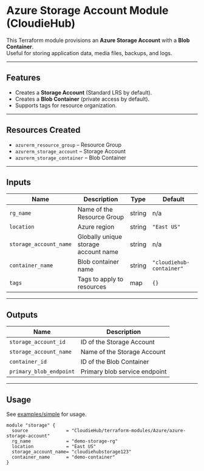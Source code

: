 # Azure Storage Account Module (CloudieHub)

This Terraform module provisions an **Azure Storage Account** with a **Blob Container**.  
Useful for storing application data, media files, backups, and logs.

---

## Features
- Creates a **Storage Account** (Standard LRS by default).  
- Creates a **Blob Container** (private access by default).  
- Supports tags for resource organization.  

---

## Resources Created
- `azurerm_resource_group` – Resource Group  
- `azurerm_storage_account` – Storage Account  
- `azurerm_storage_container` – Blob Container  

---

## Inputs
| Name                   | Description                          | Type   | Default               |
|------------------------|--------------------------------------|--------|-----------------------|
| `rg_name`              | Name of the Resource Group           | string | n/a                   |
| `location`             | Azure region                         | string | `"East US"`           |
| `storage_account_name` | Globally unique storage account name | string | n/a                   |
| `container_name`       | Blob container name                  | string | `"cloudiehub-container"` |
| `tags`                 | Tags to apply to resources           | map    | `{}`                  |

---

## Outputs
| Name                  | Description                     |
|-----------------------|---------------------------------|
| `storage_account_id`  | ID of the Storage Account       |
| `storage_account_name`| Name of the Storage Account     |
| `container_id`        | ID of the Blob Container        |
| `primary_blob_endpoint` | Primary blob service endpoint |

---

## Usage
See [examples/simple](./examples/simple) for usage.

```hcl
module "storage" {
  source              = "CloudieHub/terraform-modules/Azure/azure-storage-account"
  rg_name             = "demo-storage-rg"
  location            = "East US"
  storage_account_name= "cloudiehubstorage123"
  container_name      = "demo-container"
}
